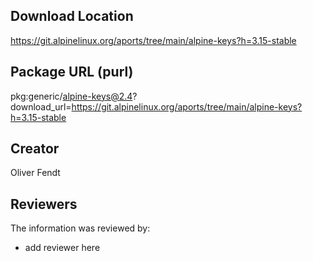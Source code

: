 ## Download Location

https://git.alpinelinux.org/aports/tree/main/alpine-keys?h=3.15-stable

## Package URL (purl)

pkg:generic/alpine-keys@2.4?download_url=https://git.alpinelinux.org/aports/tree/main/alpine-keys?h=3.15-stable

## Creator

Oliver Fendt

## Reviewers

The information was reviewed by:

* add reviewer here
